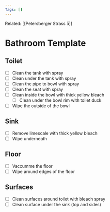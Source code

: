 ```yaml
---
Tags: []
---
```

Related: [[Petersberger Strass 5]]
# Bathroom Template

## Toilet
- [ ] Clean the tank with spray
- [ ] Clean under the tank with spray
- [ ] Clean the pipe to bowl with spray
- [ ] Clean the seat with spray
- [ ] Clean inside the bowl with thick yellow bleach
	- [ ] Clean under the bowl rim with toilet duck
- [ ] Wipe the outside of the bowl

## Sink
- [ ] Remove limescale with thick yellow bleach
- [ ] Wipe underneath

## Floor
- [ ] Vaccumme the floor
- [ ] Wipe around edges of the floor

## Surfaces
- [ ] Clean surfaces around toilet with bleach spray
- [ ] Clean surface under the sink (top and sides)